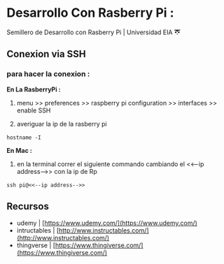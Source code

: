
# Desarrollo Con Rasberry Pi : 
Semillero de Desarrollo con Rasberry Pi | Universidad EIA ![logo eia](https://github.com/EIA-University/LogosEIA/blob/master/assets/png/logo-eia-icon.png?raw=true)



## Conexion via SSH 

### para hacer la conexion :

**En La RasberryPi :**
  1. menu >>  preferences >> raspberry pi configuration >> interfaces >> enable SSH

  2. averiguar la ip de la rasberry pi
  ```
  hostname -I
  ```
**En Mac :**

  1. en la terminal correr el siguiente commando cambiando el <<--ip address-->> con la ip de Rp
  ```
  ssh pi@<<--ip address-->>
  ```
 

## Recursos
* udemy | [https://www.udemy.com/](https://www.udemy.com/)
* intructables | [http://www.instructables.com/](http://www.instructables.com/)
* thingverse | [https://www.thingiverse.com/](https://www.thingiverse.com/)
